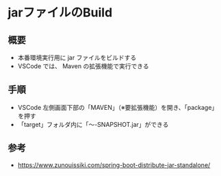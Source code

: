# jarファイルのBuild

## 概要
- 本番環境実行用に jar ファイルをビルドする
- VSCode では、 Maven の拡張機能で実行できる

## 手順
- VSCode 左側画面下部の「MAVEN」（※要拡張機能）を開き、「package」を押す
- 「target」フォルダ内に「〜-SNAPSHOT.jar」ができる

## 参考
- https://www.zunouissiki.com/spring-boot-distribute-jar-standalone/
